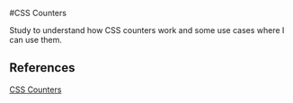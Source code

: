 #CSS Counters

Study to understand how CSS counters work and some use cases where I can use them.

## References
[CSS Counters](hhttps://developer.mozilla.org/en-US/docs/Web/CSS/CSS_Lists_and_Counters/Using_CSS_counters)
